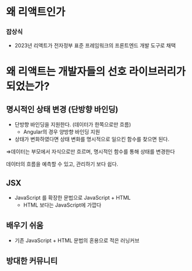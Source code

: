 # 왜 리액트인가

### 잡상식

- 2023년 리액트가 전자정부 표준 프레임워크의 프론트엔드 개발 도구로 채택

# 왜 리액트는 개발자들의 선호 라이브러리가 되었는가?

## 명시적인 상태 변경 (단방향 바인딩)

- 단방향 바인딩을 지원한다. (데이터가 한쪽으로만 흐름)
  - Angular의 경우 양방향 바인딩 지원
- 상태가 변화하였다면 상태 변화를 명시적으로 일으킨 함수를 찾으면 된다.

⇒데이터는 부모에서 자식으로만 흐르며, 명시적인 함수를 통해 상태를 변경한다

데이터의 흐름을 예측할 수 있고, 관리하기 보다 쉽다.

## JSX

- JavaScript 를 확장한 문법으로 JavaScript + HTML
  - HTML 보다는 JavaScript에 가깝다

## 배우기 쉬움

- 기존 JavaScript + HTML 문법의 혼용으로 적은 러닝커브

## 방대한 커뮤니티
